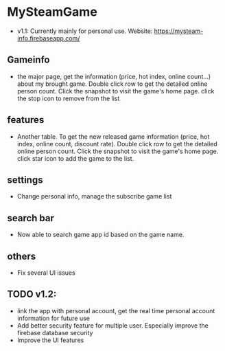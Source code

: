 # MySteamGame
- v1.1:
  Currently mainly for personal use. Website: <https://mysteam-info.firebaseapp.com/>
## Gameinfo
- the major page, get the information (price, hot index, online count...) about my brought game. Double click row to get the detailed online person count. Click the snapshot to visit the game's home page. click the stop icon to remove from the list
## features
- Another table. To get the new released game information (price, hot index, online count, discount rate). Double click row to get the detailed online person count. Click the snapshot to visit the game's home page. click star icon to add the game to the list.
## settings
- Change personal info, manage the subscribe game list
## search bar
- Now able to search game app id based on the game name.
## others
- Fix several UI issues

## TODO v1.2:
- link the app with personal account, get the real time personal account information for future use
- Add better security feature for multiple user. Especially improve the firebase database security
- Improve the UI features
  
